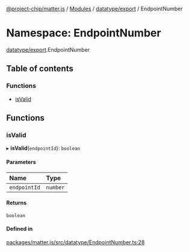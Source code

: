 [@project-chip/matter.js](../README.md) / [Modules](../modules.md) / [datatype/export](datatype_export.md) / EndpointNumber

# Namespace: EndpointNumber

[datatype/export](datatype_export.md).EndpointNumber

## Table of contents

### Functions

- [isValid](datatype_export.EndpointNumber.md#isvalid)

## Functions

### isValid

▸ **isValid**(`endpointId`): `boolean`

#### Parameters

| Name | Type |
| :------ | :------ |
| `endpointId` | `number` |

#### Returns

`boolean`

#### Defined in

[packages/matter.js/src/datatype/EndpointNumber.ts:28](https://github.com/project-chip/matter.js/blob/2d9f2165d2672864fda3496a6d0d5f93597f82c6/packages/matter.js/src/datatype/EndpointNumber.ts#L28)
